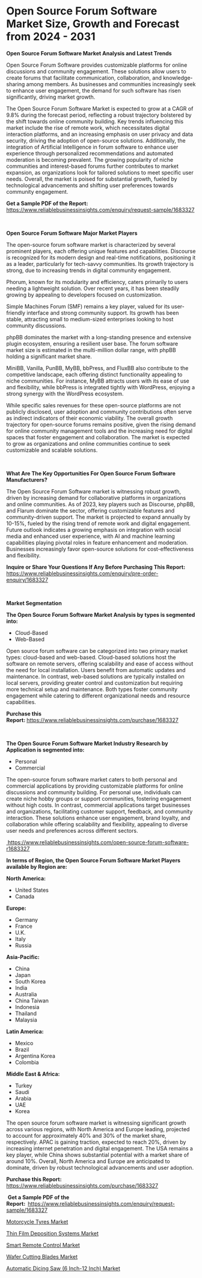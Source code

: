 <p><h1>Open Source Forum Software Market Size, Growth and Forecast from 2024 - 2031</h1></p><p><strong>Open Source Forum Software Market Analysis and Latest Trends</strong></p>
<p><p>Open Source Forum Software provides customizable platforms for online discussions and community engagement. These solutions allow users to create forums that facilitate communication, collaboration, and knowledge-sharing among members. As businesses and communities increasingly seek to enhance user engagement, the demand for such software has risen significantly, driving market growth.</p><p>The Open Source Forum Software Market is expected to grow at a CAGR of 9.8% during the forecast period, reflecting a robust trajectory bolstered by the shift towards online community building. Key trends influencing this market include the rise of remote work, which necessitates digital interaction platforms, and an increasing emphasis on user privacy and data security, driving the adoption of open-source solutions. Additionally, the integration of Artificial Intelligence in forum software to enhance user experience through personalized recommendations and automated moderation is becoming prevalent. The growing popularity of niche communities and interest-based forums further contributes to market expansion, as organizations look for tailored solutions to meet specific user needs. Overall, the market is poised for substantial growth, fueled by technological advancements and shifting user preferences towards community engagement.</p></p>
<p><strong>Get a Sample PDF of the Report:&nbsp;</strong> <a href="https://www.reliablebusinessinsights.com/enquiry/request-sample/1683327?utm_campaign=112&utm_medium=2&utm_source=Github&utm_content=ia&utm_term=15102024&utm_id=open-source-forum-software">https://www.reliablebusinessinsights.com/enquiry/request-sample/1683327</a></p>
<p>&nbsp;</p>
<p><strong>Open Source Forum Software Major Market Players</strong></p>
<p><p>The open-source forum software market is characterized by several prominent players, each offering unique features and capabilities. Discourse is recognized for its modern design and real-time notifications, positioning it as a leader, particularly for tech-savvy communities. Its growth trajectory is strong, due to increasing trends in digital community engagement. </p><p>Phorum, known for its modularity and efficiency, caters primarily to users needing a lightweight solution. Over recent years, it has been steadily growing by appealing to developers focused on customization. </p><p>Simple Machines Forum (SMF) remains a key player, valued for its user-friendly interface and strong community support. Its growth has been stable, attracting small to medium-sized enterprises looking to host community discussions.</p><p>phpBB dominates the market with a long-standing presence and extensive plugin ecosystem, ensuring a resilient user base. The forum software market size is estimated in the multi-million dollar range, with phpBB holding a significant market share.</p><p>MiniBB, Vanilla, PunBB, MyBB, bbPress, and FluxBB also contribute to the competitive landscape, each offering distinct functionality appealing to niche communities. For instance, MyBB attracts users with its ease of use and flexibility, while bbPress is integrated tightly with WordPress, enjoying a strong synergy with the WordPress ecosystem.</p><p>While specific sales revenues for these open-source platforms are not publicly disclosed, user adoption and community contributions often serve as indirect indicators of their economic viability. The overall growth trajectory for open-source forums remains positive, given the rising demand for online community management tools and the increasing need for digital spaces that foster engagement and collaboration. The market is expected to grow as organizations and online communities continue to seek customizable and scalable solutions.</p></p>
<p>&nbsp;</p>
<p><strong>What Are The Key Opportunities For Open Source Forum Software Manufacturers?</strong></p>
<p><p>The Open Source Forum Software market is witnessing robust growth, driven by increasing demand for collaborative platforms in organizations and online communities. As of 2023, key players such as Discourse, phpBB, and Flarum dominate the sector, offering customizable features and community-driven support. The market is projected to expand annually by 10-15%, fueled by the rising trend of remote work and digital engagement. Future outlook indicates a growing emphasis on integration with social media and enhanced user experience, with AI and machine learning capabilities playing pivotal roles in feature enhancement and moderation. Businesses increasingly favor open-source solutions for cost-effectiveness and flexibility.</p></p>
<p><strong>Inquire or Share Your Questions If Any Before Purchasing This Report:</strong> <a href="https://www.reliablebusinessinsights.com/enquiry/pre-order-enquiry/1683327?utm_campaign=112&utm_medium=2&utm_source=Github&utm_content=ia&utm_term=15102024&utm_id=open-source-forum-software">https://www.reliablebusinessinsights.com/enquiry/pre-order-enquiry/1683327</a></p>
<p>&nbsp;</p>
<p><strong>Market Segmentation</strong></p>
<p><strong>The Open Source Forum Software Market Analysis by types is segmented into:</strong></p>
<p><ul><li>Cloud-Based</li><li>Web-Based</li></ul></p>
<p><p>Open source forum software can be categorized into two primary market types: cloud-based and web-based. Cloud-based solutions host the software on remote servers, offering scalability and ease of access without the need for local installation. Users benefit from automatic updates and maintenance. In contrast, web-based solutions are typically installed on local servers, providing greater control and customization but requiring more technical setup and maintenance. Both types foster community engagement while catering to different organizational needs and resource capabilities.</p></p>
<p><strong>Purchase this Report:&nbsp;</strong><a href="https://www.reliablebusinessinsights.com/purchase/1683327?utm_campaign=112&utm_medium=2&utm_source=Github&utm_content=ia&utm_term=15102024&utm_id=open-source-forum-software">https://www.reliablebusinessinsights.com/purchase/1683327</a></p>
<p>&nbsp;</p>
<p><strong>The Open Source Forum Software Market Industry Research by Application is segmented into:</strong></p>
<p><ul><li>Personal</li><li>Commercial</li></ul></p>
<p><p>The open-source forum software market caters to both personal and commercial applications by providing customizable platforms for online discussions and community building. For personal use, individuals can create niche hobby groups or support communities, fostering engagement without high costs. In contrast, commercial applications target businesses and organizations, facilitating customer support, feedback, and community interaction. These solutions enhance user engagement, brand loyalty, and collaboration while offering scalability and flexibility, appealing to diverse user needs and preferences across different sectors.</p></p>
<p><a href="https://www.reliablebusinessinsights.com/open-source-forum-software-r1683327?utm_campaign=112&utm_medium=2&utm_source=Github&utm_content=ia&utm_term=15102024&utm_id=open-source-forum-software">&nbsp;https://www.reliablebusinessinsights.com/open-source-forum-software-r1683327</a></p>
<p><strong>In terms of Region, the Open Source Forum Software Market Players available by Region are:</strong></p>
<p>
    <p> <strong> North America: </strong>
        <ul>
            <li>United States</li>
            <li>Canada</li>
        </ul>
        </p> 
    <p> <strong> Europe: </strong>
        <ul>
            <li>Germany</li>
            <li>France</li>
            <li>U.K.</li>
            <li>Italy</li>
            <li>Russia</li>
        </ul>
        </p> 
    <p> <strong> Asia-Pacific: </strong>
        <ul>
            <li>China</li>
            <li>Japan</li>
            <li>South Korea</li>
            <li>India</li>
            <li>Australia</li>
            <li>China Taiwan</li>
            <li>Indonesia</li>
            <li>Thailand</li>
            <li>Malaysia</li>
        </ul>
        </p> 
    <p> <strong> Latin America: </strong>
        <ul>
            <li>Mexico</li>
            <li>Brazil</li>
            <li>Argentina Korea</li>
            <li>Colombia</li>
        </ul>
        </p> 
    <p> <strong> Middle East & Africa: </strong>
        <ul>
            <li>Turkey</li>
            <li>Saudi</li>
            <li>Arabia</li>
            <li>UAE</li>
            <li>Korea</li>
        </ul>
    </p>
    </p>
<p><p>The open source forum software market is witnessing significant growth across various regions, with North America and Europe leading, projected to account for approximately 40% and 30% of the market share, respectively. APAC is gaining traction, expected to reach 20%, driven by increasing internet penetration and digital engagement. The USA remains a key player, while China shows substantial potential with a market share of around 10%. Overall, North America and Europe are anticipated to dominate, driven by robust technological advancements and user adoption.</p></p>
<p><strong>Purchase this Report: </strong><a href="https://www.reliablebusinessinsights.com/purchase/1683327?utm_campaign=112&utm_medium=2&utm_source=Github&utm_content=ia&utm_term=15102024&utm_id=open-source-forum-software">https://www.reliablebusinessinsights.com/purchase/1683327</a></p>
<p>&nbsp;<strong>Get a Sample PDF of the Report:&nbsp;&nbsp;</strong><a href="https://www.reliablebusinessinsights.com/enquiry/request-sample/1683327?utm_campaign=112&utm_medium=2&utm_source=Github&utm_content=ia&utm_term=15102024&utm_id=open-source-forum-software">https://www.reliablebusinessinsights.com/enquiry/request-sample/1683327</a></p>
<p><strong></strong></p>
<p><p><a href="https://www.linkedin.com/pulse/motorcycle-tyres-market-global-regional-analysis-2024-2031-cmtxf?utm_campaign=112&utm_medium=2&utm_source=Github&utm_content=ia&utm_term=15102024&utm_id=open-source-forum-software">Motorcycle Tyres Market</a></p><p><a href="https://issuu.com/reportprime-2/docs/thin-film-deposition-systems-market_b097c99b93bb26?utm_campaign=112&utm_medium=2&utm_source=Github&utm_content=ia&utm_term=15102024&utm_id=open-source-forum-software">Thin Film Deposition Systems Market</a></p><p><a href="https://issuu.com/reportprime-2/docs/smart-remote-control-market-size-20_da26176bd10b65?utm_campaign=112&utm_medium=2&utm_source=Github&utm_content=ia&utm_term=15102024&utm_id=open-source-forum-software">Smart Remote Control Market</a></p><p><a href="https://github.com/jillie6xbkabba/Market-Research-Report-List-1/blob/main/wafer-cutting-blades-market.md?utm_campaign=112&utm_medium=2&utm_source=Github&utm_content=ia&utm_term=15102024&utm_id=open-source-forum-software">Wafer Cutting Blades Market</a></p><p><a href="https://github.com/c0mxahyman/Market-Research-Report-List-1/blob/main/automatic-dicing-saw-6-inch-12-inch-market.md?utm_campaign=112&utm_medium=2&utm_source=Github&utm_content=ia&utm_term=15102024&utm_id=open-source-forum-software">Automatic Dicing Saw (6 Inch-12 Inch) Market</a></p></p>
